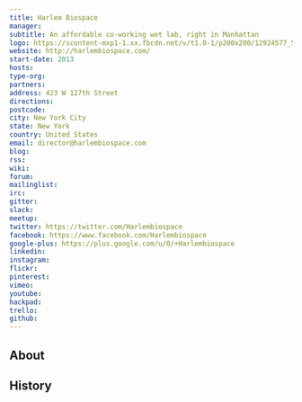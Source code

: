 ```yaml
---
title: Harlem Biospace
manager: 
subtitle: An affordable co-working wet lab, right in Manhattan
logo: https://scontent-mxp1-1.xx.fbcdn.net/v/t1.0-1/p200x200/12924577_564699273690469_5064291978652898101_n.jpg?oh=1324142ed1d1edfd76437ad3b409b451&oe=590B1CCE
website: http://harlembiospace.com/
start-date: 2013
hosts: 
type-org: 
partners: 
address: 423 W 127th Street
directions: 
postcode: 
city: New York City
state: New York
country: United States
email: director@harlembiospace.com
blog: 
rss: 
wiki: 
forum: 
mailinglist: 
irc: 
gitter: 
slack: 
meetup: 
twitter: https://twitter.com/Harlembiospace
facebook: https://www.facebook.com/Harlembiospace
google-plus: https://plus.google.com/u/0/+Harlembiospace
linkedin: 
instagram: 
flickr: 
pinterest: 
vimeo: 
youtube: 
hackpad: 
trello: 
github: 
---
```


## About

## History
